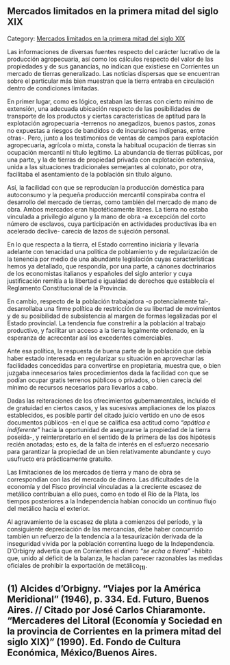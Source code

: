 ## Mercados limitados en la primera mitad del siglo XIX

Category: [Mercados limitados en la primera mitad del siglo XIX](http://descubrircorrientes.com.ar/2012/index.php/1178-geografia/geografia-economica/comercio-mercado-y-transportes-en-tiempos-de-autonomia/mercados-limitados-en-la-primera-mitad-del-siglo-xix)

Las informaciones de diversas fuentes respecto del carácter lucrativo de la producción agropecuaria, así como los cálculos respecto del valor de las propiedades y de sus ganancias, no indican que existiese en Corrientes un mercado de tierras generalizado. Las noticias dispersas que se encuentran sobre el particular más bien muestran que la tierra entraba en circulación dentro de condiciones limitadas.

En primer lugar, como es lógico, estaban las tierras con cierto mínimo de extensión, una adecuada ubicación respecto de las posibilidades de transporte de los productos y ciertas características de aptitud para la explotación agropecuaria -terrenos no anegadizos, buenos pastos, zonas no expuestas a riesgos de bandidos o de incursiones indígenas, entre otras-. Pero, junto a los testimonios de ventas de campos para explotación agropecuaria, agrícola o mixta, consta la habitual ocupación de tierras sin ocupación mercantil ni título legítimo. La abundancia de tierras públicas, por una parte, y la de tierras de propiedad privada con explotación extensiva, unida a las situaciones tradicionales semejantes al colonato, por otra, facilitaba el asentamiento de la población sin título alguno.

Así, la facilidad con que se reproducían la producción doméstica para autoconsumo y la pequeña producción mercantil conspiraba contra el desarrollo del mercado de tierras, como también del mercado de mano de obra. Ambos mercados eran hipotéticamente libres. La tierra no estaba vinculada a privilegio alguno y la mano de obra -a excepción del corto número de esclavos, cuya participación en actividades productivas iba en acelerado declive- carecía de lazos de sujeción personal.

En lo que respecta a la tierra, el Estado correntino iniciaría y llevaría adelante con tenacidad una política de poblamiento y de regularización de la tenencia por medio de una abundante legislación cuyas características hemos ya detallado, que respondía, por una parte, a cánones doctrinarios de los economistas italianos y españoles del siglo anterior y cuya justificación remitía a la libertad e igualdad de derechos que establecía el Reglamento Constitucional de la Provincia.

En cambio, respecto de la población trabajadora -o potencialmente tal-, desarrollaba una firme política de restricción de su libertad de movimientos y de su posibilidad de subsistencia al margen de formas legalizadas por el Estado provincial. La tendencia fue constreñir a la población al trabajo productivo, y facilitar un acceso a la tierra legalmente ordenado, en la esperanza de acrecentar así los excedentes comerciables.

Ante esa política, la respuesta de buena parte de la población que debía haber estado interesada en regularizar su situación en aprovechar las facilidades concedidas para convertirse en propietaria, muestra que, o bien juzgaba innecesarios tales procedimientos dada la facilidad con que se podían ocupar gratis terrenos públicos o privados, o bien carecía del mínimo de recursos necesarios para llevarlos a cabo.

Dadas las reiteraciones de los ofrecimientos gubernamentales, incluido el de gratuidad en ciertos casos, y las sucesivas ampliaciones de los plazos establecidos, es posible partir del citado juicio vertido en uno de esos documentos públicos -en el que se califica esa actitud como _“apática e indiferente”_ hacia la oportunidad de asegurarse la propiedad de la tierra poseída-, y reinterpretarlo en el sentido de la primera de las dos hipótesis recién anotadas; esto es, de la falta de interés en el esfuerzo necesario para garantizar la propiedad de un bien relativamente abundante y cuyo usufructo era prácticamente gratuito.

Las limitaciones de los mercados de tierra y mano de obra se correspondían con las del mercado de dinero. Las dificultades de la economía y del Fisco provincial vinculadas a la creciente escasez de metálico contribuían a ello pues, como en todo el Río de la Plata, los tiempos posteriores a la Independencia habían conocido un continuo flujo del metálico hacia el exterior.

Al agravamiento de la escasez de plata a comienzos del período, y la consiguiente depreciación de las mercancías, debe haber concurrido también un refuerzo de la tendencia a la tesaurización derivada de la inseguridad vivida por la población correntina luego de la Independencia. D’Orbigny advertía que en Corrientes el dinero _“se echa a tierra”_ -hábito que, unido al déficit de la balanza, le hacían parecer razonables las medidas oficiales de prohibir la exportación de metálico<sub><strong>(1)</strong></sub>.

## **(1)** Alcides d’Orbigny. “Viajes por la América Meridional” (1946), p. 334. Ed. Futuro, Buenos Aires. // Citado por José Carlos Chiaramonte. “Mercaderes del Litoral (Economía y Sociedad en la provincia de Corrientes en la primera mitad del siglo XIX)” (1990). Ed. Fondo de Cultura Económica, México/Buenos Aires.